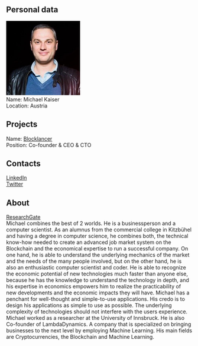 ## Personal data
![alexander kokhanovskyy photo](photo/alexander_kokhanovskyy.jpg)  
Name:   Michael Kaiser  
Location: Austria
## Projects 
Name: [Blocklancer](../projects/blocklancer.md)  
Position: Co-founder & CEO & CTO
## Contacts
[LinkedIn](https://www.linkedin.com/in/michael-kaiser-0511/)    
[Twitter](https://twitter.com/_MichaelKaiser_)
## About
[ResearchGate](https://www.researchgate.net/profile/Michael_Kaiser15)  
Michael combines the best of 2 worlds. He is a businessperson and a computer scientist. As an alumnus from the commercial college in Kitzbühel and having a degree in computer science, he combines both, the technical know-how needed to create an advanced job market system on the Blockchain and the economical expertise to run a successful company. On one hand, he is able to understand the underlying mechanics of the market and the needs of the many people involved, but on the other hand, he is also an enthusiastic computer scientist and coder. He is able to recognize the economic potential of new technologies much faster than anyone else, because he has the knowledge to understand the technology in depth, and his expertise in economics empowers him to realize the practicability of new developments and the economic impacts they will have. Michael has a penchant for well-thought and simple-to-use applications. His credo is to design his applications as simple to use as possible. The underlying complexity of technologies should not interfere with the users experience. Michael worked as a researcher at the University of Innsbruck. He is also Co-founder of LambdaDynamics. A company that is specialized on bringing businesses to the next level by employing Machine Learning. His main fields are Cryptocurrencies, the Blockchain and Machine Learning.

